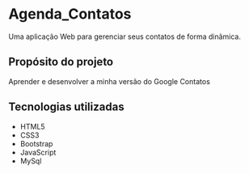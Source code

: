 # Agenda_Contatos
Uma aplicação Web para gerenciar seus contatos de forma dinâmica.

## Propósito do projeto
Aprender e desenvolver a minha versão do Google Contatos

## Tecnologias utilizadas
- HTML5
- CSS3
- Bootstrap
- JavaScript
- MySql
